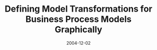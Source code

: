 ---
abstract: ''
authors:
- Marion Murzek
- Gerhard Kramler
date: '2004-12-02'
featured: false
links:
- name: Publik
  url: https://publik.tuwien.ac.at/showentry.php?ID=139041&lang=1
publication_types:
- '0'
publishDate: '2004-12-02'
title: Defining Model Transformations for Business Process Models Graphically
url_pdf: http://www.big.tuwien.ac.at/research/publications/2004/0904.pdf
---